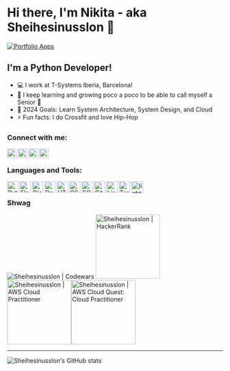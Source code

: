 # Hi there, I'm Nikita - aka Sheihesinusslon 👋 
[![Portfolio Apps](https://img.shields.io/website?label=Pet%20Projects&style=for-the-badge&up_color=e181d5&up_message=check&labelColor=193549&url=https%3A%2F%2Fgithub.com%2FSheihesinusslon%2Fportfolio-apps)](https://github.com/Sheihesinusslon/portfolio-apps)

## I'm a Python Developer!
  
- :computer: I work at T-Systems Iberia, Barcelona!
- 🌱   I keep learning and growing poco a poco to be able to call myself a Senior 🤣
- 🥅   2024 Goals: Learn System Architecture, System Design, and Cloud
- ⚡   Fun facts: I do Crossfit and love Hip-Hop
  
### Connect with me:
  
[<img align="left" alt="Digita Resume" width="22px" src="https://user-images.githubusercontent.com/75010755/154892054-aac84256-1684-4009-918d-5081ba8a7c4f.png" />][website]
[<img align="left" alt="Nikita Gusev | Telegram" width="22px" src="https://cdn.jsdelivr.net/npm/simple-icons@v3/icons/telegram.svg" />][telegram]
[<img align="left" alt="Nikita Gusev | LinkedIn" width="22px" src="https://cdn.jsdelivr.net/npm/simple-icons@v3/icons/linkedin.svg" />][linkedin]
[<img align="left" alt="Sheihesinusslon | Instagram" width="22px" src="https://cdn.jsdelivr.net/npm/simple-icons@v3/icons/instagram.svg" />][instagram]
  
<br />
  
### Languages and Tools:

<img align="left" alt="Python" width="26px" src="https://user-images.githubusercontent.com/75010755/141420561-400cb75e-cdb9-428b-b3f7-0016d2f79820.png" />
<img align="left" alt="Flask" width="26px" src="https://user-images.githubusercontent.com/75010755/141421683-8ea59c00-f7ed-49ef-8dd4-6b433fe957e1.png" />
<img align="left" alt="Django" width="26px" src="https://user-images.githubusercontent.com/75010755/141421524-40b89a5d-4a65-4316-8369-32dc1c04f681.png" />
<img align="left" alt="Docker" width="26px" src="https://user-images.githubusercontent.com/75010755/141422227-67424795-d3f0-4d6b-a9b0-a70c21b1ec5a.png" />
<img align="left" alt="HTML5" width="26px" src="https://user-images.githubusercontent.com/75010755/141417640-6e1ec9f4-9d47-4256-976f-2c6f5321d5ed.png" />
<img align="left" alt="CSS3" width="26px" src="https://user-images.githubusercontent.com/75010755/141417657-ca5494e4-22a7-4b7f-9840-8d3d879d7ba7.png" />
<img align="left" alt="SQL" width="26px" src="https://user-images.githubusercontent.com/75010755/141417668-dc5546da-32cd-48e6-b9cf-a4487d3561a5.png" />
<img align="left" alt="Git" width="26px" src="https://user-images.githubusercontent.com/75010755/141417683-e8972e7a-6b64-4802-a1c3-337e80da9dfe.png" />
<img align="left" alt="Linux" width="26px" src="https://user-images.githubusercontent.com/75010755/141422109-bb601bef-2d47-4b99-8a3f-c9568d94a8da.png" />
<img align="left" alt="Terminal" width="26px" src="https://user-images.githubusercontent.com/75010755/141417692-223b5a11-15af-4ca8-a985-8ec8bdab8f8e.png" />
<img align="left" alt="lightsaber" width="28px" src="https://user-images.githubusercontent.com/75010755/141423250-e545a450-0fec-4a4a-850a-29a4e67e8a96.png" />

<br />

### Shwag

<img alt="Sheihesinusslon | Codewars" src="https://www.codewars.com/users/Sheihesinusslon/badges/small" />  
<img alt="Sheihesinusslon | HackerRank" width="150px" src="https://user-images.githubusercontent.com/75010755/137488111-36663cb7-a6e3-461f-8b92-4127b105333f.jpg" /><img alt="Sheihesinusslon | AWS Cloud Practitioner" width="150px" src="https://github.com/Sheihesinusslon/Sheihesinusslon/assets/75010755/75d6810f-2c07-4f10-ac74-58a53804e6b7" /><img alt="Sheihesinusslon | AWS Cloud Quest: Cloud Practitioner" width="150px" src="https://github.com/Sheihesinusslon/Sheihesinusslon/assets/75010755/75d6810f-2c07-4f10-ac74-58a53804e6b7" />

___
![Sheihesinusslon's GitHub stats](https://github-readme-stats.vercel.app/api?username=Sheihesinusslon&count_private=true&show_icons=True&theme=cobalt)



[website]: http://sheihesinusslon.pythonanywhere.com
[telegram]: https://t.me/sheihesinusslon
[portfolio]: https://github.com/Sheihesinusslon/portfolio-apps
[instagram]: https://instagram.com/sheihesinusslon
[linkedin]: https://www.linkedin.com/in/nikita-gusev-05861b212/
[codewars]: https://www.codewars.com/users/Sheihesinusslon/badges/small
[hackerrank]: https://user-images.githubusercontent.com/75010755/137488111-36663cb7-a6e3-461f-8b92-4127b105333f.jpg
